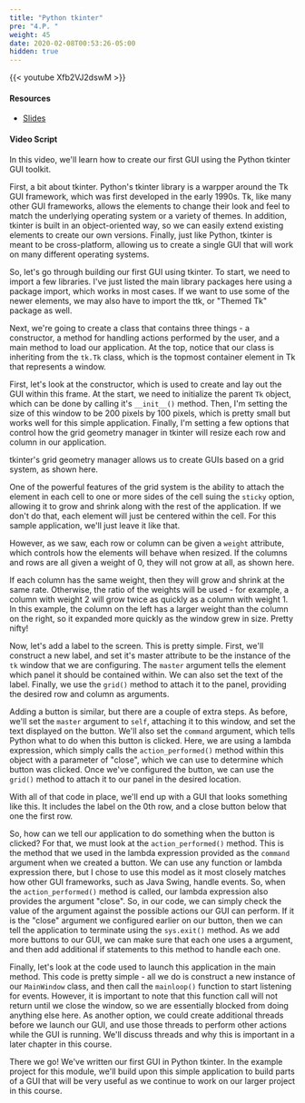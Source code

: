 ```yaml
---
title: "Python tkinter"
pre: "4.P. "
weight: 45
date: 2020-02-08T00:53:26-05:00
hidden: true
---
```


{{< youtube Xfb2VJ2dswM >}}

#### Resources

* <a href="slides" target="_blank">Slides</a>

#### Video Script

In this video, we'll learn how to create our first GUI using the Python tkinter GUI toolkit.

First, a bit about tkinter. Python's tkinter library is a warpper around the Tk GUI framework, which was first developed in the early 1990s. Tk, like many other GUI frameworks, allows the elements to change their look and feel to match the underlying operating system or a variety of themes. In addition, tkinter is built in an object-oriented way, so we can easily extend existing elements to create our own versions. Finally, just like Python, tkinter is meant to be cross-platform, allowing us to create a single GUI that will work on many different operating systems.

So, let's go through building our first GUI using tkinter. To start, we need to import a few libraries. I've just listed the main library packages here using a package import, which works in most cases. If we want to use some of the newer elements, we may also have to import the ttk, or "Themed Tk" package as well. 

Next, we're going to create a class that contains three things - a constructor, a method for handling actions performed by the user, and a main method to load our application. At the top, notice that our class is inheriting from the `tk.Tk` class, which is the topmost container element in Tk that represents a window. 

First, let's look at the constructor, which is used to create and lay out the GUI within this frame. At the start, we need to initialize the parent `Tk` object, which can be done by calling it's `__init__()` method. Then, I'm setting the size of this window to be 200 pixels by 100 pixels, which is pretty small but works well for this simple application. Finally, I'm setting a few options that control how the grid geometry manager in tkinter will resize each row and column in our application. 

tkinter's grid geometry manager allows us to create GUIs based on a grid system, as shown here.

One of the powerful features of the grid system is the ability to attach the element in each cell to one or more sides of the cell suing the `sticky` option, allowing it to grow and shrink along with the rest of the application. If we don't do that, each element will just be centered within the cell. For this sample application, we'll just leave it like that. 

However, as we saw, each row or column can be given a `weight` attribute, which controls how the elements will behave when resized. If the columns and rows are all given a weight of 0, they will not grow at all, as shown here. 

If each column has the same weight, then they will grow and shrink at the same rate. Otherwise, the ratio of the weights will be used - for example, a column with weight 2 will grow twice as quickly as a column with weight 1. In this example, the column on the left has a larger weight than the column on the right, so it expanded more quickly as the window grew in size. Pretty nifty!

Now, let's add a label to the screen. This is pretty simple. First, we'll construct a new label, and set it's master attribute to be the instance of the `tk` window that we are configuring. The `master` argument tells the element which panel it should be contained within. We can also set the text of the label. Finally, we use the `grid()` method to attach it to the panel, providing the desired row and column as arguments. 

Adding a button is similar, but there are a couple of extra steps. As before, we'll set the `master` argument to `self`, attaching it to this window, and set the text displayed on the button. We'll also set the `command` argument, which tells Python what to do when this button is clicked. Here, we are using a lambda expression, which simply calls the `action_performed()` method within this object with a parameter of "close", which we can use to determine which button was clicked. Once we've configured the button, we can use the `grid()` method to attach it to our panel in the desired location.

With all of that code in place, we'll end up with a GUI that looks something like this. It includes the label on the 0th row, and a close button below that one the first row. 

So, how can we tell our application to do something when the button is clicked? For that, we must look at the `action_performed()` method. This is the method that we used in the lambda expression provided as the `command` argument when we created a button. We can use any function or lambda expression there, but I chose to use this model as it most closely matches how other GUI frameworks, such as Java Swing, handle events. So, when the `action_performed()` method is called, our lambda expression also provides the argument "close". So, in our code, we can simply check the value of the argument against the possible actions our GUI can perform. If it is the "close" argument we configured earlier on our button, then we can tell the application to terminate using the `sys.exit()` method. As we add more buttons to our GUI, we can make sure that each one uses a argument, and then add additional if statements to this method to handle each one.

Finally, let's look at the code used to launch this application in the main method. This code is pretty simple - all we do is construct a new instance of our `MainWindow` class, and then call the `mainloop()` function to start listening for events. However, it is important to note that this function call will not return until we close the window, so we are essentially blocked from doing anything else here. As another option, we could create additional threads before we launch our GUI, and use those threads to perform other actions while the GUI is running. We'll discuss threads and why this is important in a later chapter in this course.

There we go! We've written our first GUI in Python tkinter. In the example project for this module, we'll build upon this simple application to build parts of a GUI that will be very useful as we continue to work on our larger project in this course. 

